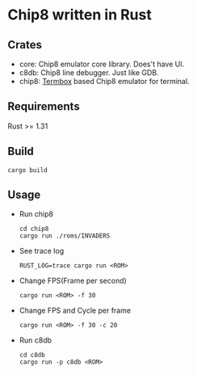 Chip8 written in Rust
=====================

Crates
------

* core: Chip8 emulator core library. Does't have UI.
* c8db: Chip8 line debugger. Just like GDB.
* chip8: [Termbox](https://github.com/nsf/termbox) based Chip8 emulator for terminal.


Requirements
------------

Rust >= 1.31

Build
-----

```
cargo build
```

Usage
-----

* Run chip8
	```
	cd chip8
	cargo run ./roms/INVADERS
	```

* See trace log
	```
	RUST_LOG=trace cargo run <ROM>
	```

* Change FPS(Frame per second)
	```
	cargo run <ROM> -f 30
	```

* Change FPS and Cycle per frame
	```
	cargo run <ROM> -f 30 -c 20
	```

* Run c8db
	```
	cd c8db
	cargo run -p c8db <ROM>
	```
